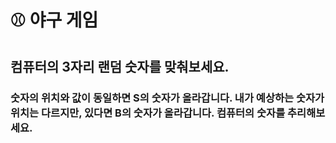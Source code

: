 # ⚾️ 야구 게임
## 컴퓨터의 3자리 랜덤 숫자를 맞춰보세요.
### 숫자의 위치와 값이 동일하면 S의 숫자가 올라갑니다. 내가 예상하는 숫자가 위치는 다르지만, 있다면 B의 숫자가 올라갑니다. 컴퓨터의 숫자를 추리해보세요.
